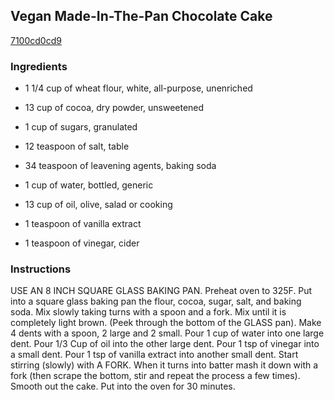 ## Vegan Made-In-The-Pan Chocolate Cake

[7100cd0cd9](http://www.food.com/recipe/vegan-made-in-the-pan-chocolate-cake-303053)

### Ingredients

 - 1 1/4 cup of wheat flour, white, all-purpose, unenriched

 - 13 cup of cocoa, dry powder, unsweetened

 - 1 cup of sugars, granulated

 - 12 teaspoon of salt, table

 - 34 teaspoon of leavening agents, baking soda

 - 1 cup of water, bottled, generic

 - 13 cup of oil, olive, salad or cooking

 - 1 teaspoon of vanilla extract

 - 1 teaspoon of vinegar, cider

### Instructions

USE AN 8 INCH SQUARE GLASS BAKING PAN. Preheat oven to 325F. Put into a square glass baking pan the flour, cocoa, sugar, salt, and baking soda. Mix slowly taking turns with a spoon and a fork. Mix until it is completely light brown. (Peek through the bottom of the GLASS pan). Make 4 dents with a spoon, 2 large and 2 small. Pour 1 cup of water into one large dent. Pour 1/3 Cup of oil into the other large dent. Pour 1 tsp of vinegar into a small dent. Pour 1 tsp of vanilla extract into another small dent. Start stirring (slowly) with A FORK. When it turns into batter mash it down with a fork (then scrape the bottom, stir and repeat the process a few times). Smooth out the cake. Put into the oven for 30 minutes.